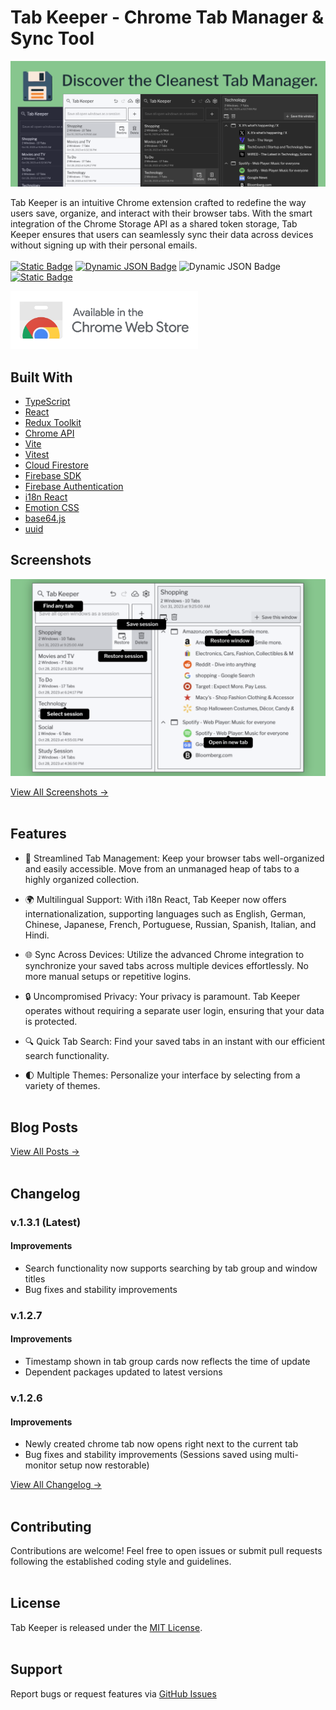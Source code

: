 # Tab Keeper - Chrome Tab Manager & Sync Tool

<a href="https://chromewebstore.google.com/detail/tab-keeper-chrome-tab-man/gpibgniomobngodpnikhheifblbpbbah?ref=github" target="_blank"><img src="store-assets/marquee promo tile/tab-keeper-marquee-promo-tile.png"></a>

Tab Keeper is an intuitive Chrome extension crafted to redefine the way users save, organize, and interact with their browser tabs. With the smart integration of the Chrome Storage API as a shared token storage, Tab Keeper ensures that users can seamlessly sync their data across devices without signing up with their personal emails. 
<br><br>
[![Static Badge](https://img.shields.io/badge/Featured_on-Chrome_Web_Store-cce7e8?style=for-the-badge)](https://chromewebstore.google.com/detail/tab-keeper-chrome-tab-man/gpibgniomobngodpnikhheifblbpbbah?ref=github)
[![Dynamic JSON Badge](https://img.shields.io/badge/dynamic/json?url=https%3A%2F%2Fraw.githubusercontent.com%2Fjustine-george%2Ftab-keeper-react-chrome-extension%2Fmain%2Fpackage.json&query=version&style=for-the-badge&label=Version
)](#changelog)
![Dynamic JSON Badge](https://img.shields.io/badge/dynamic/json?url=https%3A%2F%2Fproject-metrics-flask.fly.dev%2Fprojects%2Fusercount%3Fname%3Dtab-keeper-react-chrome-extension&query=users&style=for-the-badge&label=Users)
[![Static Badge](https://img.shields.io/badge/License-MIT-blue?style=for-the-badge)](https://raw.githubusercontent.com/justine-george/tab-keeper-react-chrome-extension/main/LICENSE)

<a href="https://chromewebstore.google.com/detail/tab-keeper-chrome-tab-man/gpibgniomobngodpnikhheifblbpbbah?ref=github" target="_blank"><img src="store-assets/banners/chrome_web_store_download_button.png" width="300"></a>
<br>

## Built With

- [TypeScript](https://www.typescriptlang.org/)
- [React](https://react.dev/)
- [Redux Toolkit](https://redux-toolkit.js.org/)
- [Chrome API](https://developer.chrome.com/docs/extensions/reference/)
- [Vite](https://vitejs.dev/)
- [Vitest](https://vitest.dev/)
- [Cloud Firestore](https://firebase.google.com/docs/firestore)
- [Firebase SDK](https://firebase.google.com/docs/web/setup)
- [Firebase Authentication](https://firebase.google.com/docs/auth)
- [i18n React](https://react.i18next.com/)
- [Emotion CSS](https://emotion.sh/docs/introduction)
- [base64.js](https://github.com/dankogai/js-base64)
- [uuid](https://github.com/uuidjs/uuid)
  <br>

## Screenshots

<a href="https://chromewebstore.google.com/detail/tab-keeper-chrome-tab-man/gpibgniomobngodpnikhheifblbpbbah?ref=github" target="_blank"><img src="store-assets/screenshots/tab-keeper-screenshot-2.png" width="800"></a>

[View All Screenshots →](https://github.com/justine-george/tab-keeper-react-chrome-extension/wiki/Screenshots)
<br><br>

## Features

- 🔖 Streamlined Tab Management: Keep your browser tabs well-organized and easily accessible. Move from an unmanaged heap of tabs to a highly organized collection.

- 🌍 Multilingual Support: With i18n React, Tab Keeper now offers internationalization, supporting languages such as English, German, Chinese, Japanese, French, Portuguese, Russian, Spanish, Italian, and Hindi.

- 🌐 Sync Across Devices: Utilize the advanced Chrome integration to synchronize your saved tabs across multiple devices effortlessly. No more manual setups or repetitive logins.

- 🔒 Uncompromised Privacy: Your privacy is paramount. Tab Keeper operates without requiring a separate user login, ensuring that your data is protected.

- 🔍 Quick Tab Search: Find your saved tabs in an instant with our efficient search functionality.

- 🌓 Multiple Themes: Personalize your interface by selecting from a variety of themes.
  <br><br>

## Blog Posts

[View All Posts →](https://github.com/justine-george/tab-keeper-react-chrome-extension/wiki/Blog-Posts)
<br><br>

## Changelog

### v.1.3.1 (Latest)

#### Improvements

- Search functionality now supports searching by tab group and window titles
- Bug fixes and stability improvements

### v.1.2.7

#### Improvements

- Timestamp shown in tab group cards now reflects the time of update
- Dependent packages updated to latest versions

### v.1.2.6

#### Improvements

- Newly created chrome tab now opens right next to the current tab
- Bug fixes and stability improvements (Sessions saved using multi-monitor setup now restorable)

[View All Changelog →](https://github.com/justine-george/tab-keeper-react-chrome-extension/wiki/Changelog)
<br><br>

## Contributing

Contributions are welcome! Feel free to open issues or submit pull requests following the established coding style and guidelines.
<br><br>

## License

Tab Keeper is released under the [MIT License](https://raw.githubusercontent.com/justine-george/tab-keeper-react-chrome-extension/main/LICENSE).
<br><br>

## Support

Report bugs or request features via [GitHub Issues](https://github.com/justine-george/tab-keeper-react-chrome-extension/issues)
